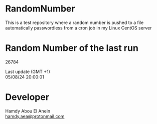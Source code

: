 # RandomNumber    
This is a test repository where a random number is pushed to a file automatically passwordless from a cron job in my Linux CentOS server    
# Random Number of the last run   
26784
      
Last update (GMT +1)    
05/08/24 20:00:01
# Developer    
Hamdy Abou El Anein   
hamdy.aea@protonmail.com
